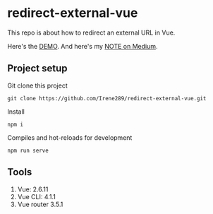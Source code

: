 # redirect-external-vue
This repo is about how to redirect an external URL in Vue.

Here's the [DEMO](https://irene289.github.io/redirect-external-vue/#/).
And here's my [NOTE on Medium](https://medium.com/@ireneliu071040/note-vue-how-to-redirect-to-external-url-e090096c25e8).

## Project setup
Git clone this project
```
git clone https://github.com/Irene289/redirect-external-vue.git
```
Install
```
npm i
```
Compiles and hot-reloads for development
```
npm run serve
```

## Tools
1. Vue: 2.6.11
2. Vue CLI: 4.1.1
3. Vue router 3.5.1
